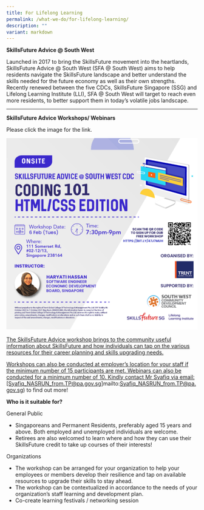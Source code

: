 ```yaml
---
title: For Lifelong Learning
permalink: /what-we-do/for-lifelong-learning/
description: ""
variant: markdown
---
```

**SkillsFuture Advice @ South West**

Launched in 2017 to bring the SkillsFuture movement into the heartlands, SkillsFuture Advice @ South West (SFA @ South West) aims to help residents navigate the SkillsFuture landscape and better understand the skills needed for the future economy as well as their own strengths. Recently renewed between the five CDCs, SkillsFuture Singapore (SSG) and Lifelong Learning Institute (LLI), SFA @ South West will target to reach even more residents, to better support them in today’s volatile jobs landscape.


-----------------------------------------------


**SkillsFuture Advice Workshops/ Webinars**

Please click the image for the link.

<a href="https://bit.ly/47J7MUH">![](/images/What%20We%20Do/For%20Lifelong%20Learning/CODING_101_HTMLCSS_SOCIAL_MEDIA_V3.jpg)


The SkillsFuture Advice workshop brings to the community useful information about SkillsFuture and how individuals can tap on the various resources for their career planning and skills upgrading needs.

Workshops can also be conducted at employer’s location for your staff if the minimum number of 15 participants are met.&nbsp;Webinars can also be conducted for a minimum number of 10. Kindly contact Mr Syafiq via email: [Syafiq\_NASRUN\_from.TP@pa.gov.sg]mailto:Syafiq_NASRUN_from.TP@pa.gov.sg) to find out more!

**Who is it suitable for?**

General Public

*   Singaporeans and Permanent Residents, preferably aged 15 years and above. Both employed and unemployed individuals are welcome.
*   Retirees are also welcomed to learn where and how they can use their SkillsFuture credit to take up courses of their interests!

Organizations

*   The workshop can be arranged for your organization to help your employees or members develop their resilience and tap on available resources to upgrade their skills to stay ahead.
*   The workshop can be contextualized in accordance to the needs of your organization’s staff learning and development plan.
*   Co-create learning festivals / networking session</a>